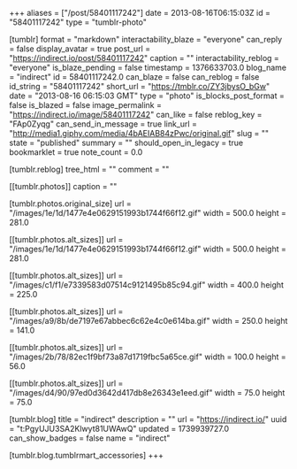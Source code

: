 +++
aliases = ["/post/58401117242"]
date = 2013-08-16T06:15:03Z
id = "58401117242"
type = "tumblr-photo"

[tumblr]
format = "markdown"
interactability_blaze = "everyone"
can_reply = false
display_avatar = true
post_url = "https://indirect.io/post/58401117242"
caption = ""
interactability_reblog = "everyone"
is_blaze_pending = false
timestamp = 1376633703.0
blog_name = "indirect"
id = 58401117242.0
can_blaze = false
can_reblog = false
id_string = "58401117242"
short_url = "https://tmblr.co/ZY3jbysO_bGw"
date = "2013-08-16 06:15:03 GMT"
type = "photo"
is_blocks_post_format = false
is_blazed = false
image_permalink = "https://indirect.io/image/58401117242"
can_like = false
reblog_key = "FAp0Zyqg"
can_send_in_message = true
link_url = "http://media1.giphy.com/media/4bAEIAB84zPwc/original.gif"
slug = ""
state = "published"
summary = ""
should_open_in_legacy = true
bookmarklet = true
note_count = 0.0

[tumblr.reblog]
tree_html = ""
comment = ""

[[tumblr.photos]]
caption = ""

[tumblr.photos.original_size]
url = "/images/1e/1d/1477e4e0629151993b1744f66f12.gif"
width = 500.0
height = 281.0

[[tumblr.photos.alt_sizes]]
url = "/images/1e/1d/1477e4e0629151993b1744f66f12.gif"
width = 500.0
height = 281.0

[[tumblr.photos.alt_sizes]]
url = "/images/c1/f1/e7339583d07514c9121495b85c94.gif"
width = 400.0
height = 225.0

[[tumblr.photos.alt_sizes]]
url = "/images/a9/8b/de7197e67abbec6c62e4c0e614ba.gif"
width = 250.0
height = 141.0

[[tumblr.photos.alt_sizes]]
url = "/images/2b/78/82ec1f9bf73a87d1719fbc5a65ce.gif"
width = 100.0
height = 56.0

[[tumblr.photos.alt_sizes]]
url = "/images/d4/90/97ed0d3642d417db8e26343e1eed.gif"
width = 75.0
height = 75.0

[tumblr.blog]
title = "indirect"
description = ""
url = "https://indirect.io/"
uuid = "t:PgyUJU3SA2Klwyt81UWAwQ"
updated = 1739939727.0
can_show_badges = false
name = "indirect"

[tumblr.blog.tumblrmart_accessories]
+++
